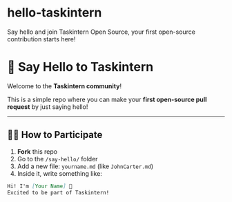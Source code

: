 # hello-taskintern
Say hello and join Taskintern Open Source,  your first open-source contribution starts here!
# 👋 Say Hello to Taskintern

Welcome to the **Taskintern community**!

This is a simple repo where you can make your **first open-source pull request** by just saying hello!

---

## 🧑‍💻 How to Participate

1. **Fork** this repo
2. Go to the `/say-hello/` folder
3. Add a new file: `yourname.md` (like `JohnCarter.md`)
4. Inside it, write something like:

```markdown
Hi! I'm [Your Name] 👋  
Excited to be part of Taskintern!

